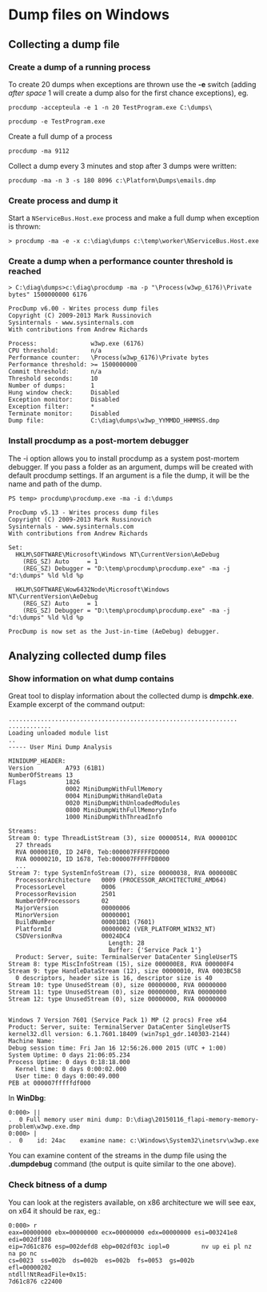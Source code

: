 
Dump files on Windows
=====================

Collecting a dump file
----------------------

### Create a dump of a running process ###

To create 20 dumps when exceptions are thrown use the **-e** switch (adding *after space* 1 will create a dump also for the first chance exceptions), eg.

    procdump -accepteula -e 1 -n 20 TestProgram.exe C:\dumps\

    procdump -e TestProgram.exe

Create a full dump of a process

    procdump -ma 9112

Collect a dump every 3 minutes and stop after 3 dumps were written:

    procdump -ma -n 3 -s 180 8096 c:\Platform\Dumps\emails.dmp

### Create process and dump it ###

Start a `NServiceBus.Host.exe` process and make a full dump when exception is thrown:

    > procdump -ma -e -x c:\diag\dumps c:\temp\worker\NServiceBus.Host.exe

### Create a dump when a performance counter threshold is reached ###

    > C:\diag\dumps>c:\diag\procdump -ma -p "\Process(w3wp_6176)\Private bytes" 1500000000 6176

    ProcDump v6.00 - Writes process dump files
    Copyright (C) 2009-2013 Mark Russinovich
    Sysinternals - www.sysinternals.com
    With contributions from Andrew Richards

    Process:               w3wp.exe (6176)
    CPU threshold:         n/a
    Performance counter:   \Process(w3wp_6176)\Private bytes
    Performance threshold: >= 1500000000
    Commit threshold:      n/a
    Threshold seconds:     10
    Number of dumps:       1
    Hung window check:     Disabled
    Exception monitor:     Disabled
    Exception filter:      *
    Terminate monitor:     Disabled
    Dump file:             C:\diag\dumps\w3wp_YYMMDD_HHMMSS.dmp

### Install procdump as a post-mortem debugger ###

The -i option allows you to install procdump as a system post-mortem debugger. If you pass a folder as an argument, dumps will be created with default procdump settings. If an argument is a file the dump, it will be the name and path of the dump.

    PS temp> procdump\procdump.exe -ma -i d:\dumps

    ProcDump v5.13 - Writes process dump files
    Copyright (C) 2009-2013 Mark Russinovich
    Sysinternals - www.sysinternals.com
    With contributions from Andrew Richards

    Set:
      HKLM\SOFTWARE\Microsoft\Windows NT\CurrentVersion\AeDebug
        (REG_SZ) Auto     = 1
        (REG_SZ) Debugger = "D:\temp\procdump\procdump.exe" -ma -j "d:\dumps" %ld %ld %p

      HKLM\SOFTWARE\Wow6432Node\Microsoft\Windows NT\CurrentVersion\AeDebug
        (REG_SZ) Auto     = 1
        (REG_SZ) Debugger = "D:\temp\procdump\procdump.exe" -ma -j "d:\dumps" %ld %ld %p

    ProcDump is now set as the Just-in-time (AeDebug) debugger.

Analyzing collected dump files
------------------------------

### Show information on what dump contains ###

Great tool to display information about the collected dump is **dmpchk.exe**. Example excerpt of the command output:

```
................................................................
............
Loading unloaded module list
..
----- User Mini Dump Analysis

MINIDUMP_HEADER:
Version         A793 (61B1)
NumberOfStreams 13
Flags           1826
                0002 MiniDumpWithFullMemory
                0004 MiniDumpWithHandleData
                0020 MiniDumpWithUnloadedModules
                0800 MiniDumpWithFullMemoryInfo
                1000 MiniDumpWithThreadInfo

Streams:
Stream 0: type ThreadListStream (3), size 00000514, RVA 000001DC
  27 threads
  RVA 000001E0, ID 24F0, Teb:000007FFFFFDD000
  RVA 00000210, ID 1678, Teb:000007FFFFFDB000
  ...
Stream 7: type SystemInfoStream (7), size 00000038, RVA 000000BC
  ProcessorArchitecture   0009 (PROCESSOR_ARCHITECTURE_AMD64)
  ProcessorLevel          0006
  ProcessorRevision       2501
  NumberOfProcessors      02
  MajorVersion            00000006
  MinorVersion            00000001
  BuildNumber             00001DB1 (7601)
  PlatformId              00000002 (VER_PLATFORM_WIN32_NT)
  CSDVersionRva           00024DC4
                            Length: 28
                            Buffer: {'Service Pack 1'}
  Product: Server, suite: TerminalServer DataCenter SingleUserTS
Stream 8: type MiscInfoStream (15), size 000000E8, RVA 000000F4
Stream 9: type HandleDataStream (12), size 00000010, RVA 0003BC58
  0 descriptors, header size is 16, descriptor size is 40
Stream 10: type UnusedStream (0), size 00000000, RVA 00000000
Stream 11: type UnusedStream (0), size 00000000, RVA 00000000
Stream 12: type UnusedStream (0), size 00000000, RVA 00000000


Windows 7 Version 7601 (Service Pack 1) MP (2 procs) Free x64
Product: Server, suite: TerminalServer DataCenter SingleUserTS
kernel32.dll version: 6.1.7601.18409 (win7sp1_gdr.140303-2144)
Machine Name:
Debug session time: Fri Jan 16 12:56:26.000 2015 (UTC + 1:00)
System Uptime: 0 days 21:06:05.234
Process Uptime: 0 days 0:18:18.000
  Kernel time: 0 days 0:00:02.000
  User time: 0 days 0:00:49.000
PEB at 000007fffffdf000
```

In **WinDbg**:

```
0:000> ||
.  0 Full memory user mini dump: D:\diag\20150116_flapi-memory-memory-problem\w3wp.exe.dmp
0:000> |
.  0	id: 24ac	examine	name: c:\Windows\System32\inetsrv\w3wp.exe
```

You can examine content of the streams in the dump file using the **.dumpdebug** command (the output is quite similar to the one above).


### Check bitness of a dump ###

You can look at the registers available, on x86 architecture we will see eax, on x64 it should be rax, eg.:

    0:000> r
    eax=00000000 ebx=00000000 ecx=00000000 edx=00000000 esi=003241e8 edi=002df108
    eip=7d61c876 esp=002defd8 ebp=002df03c iopl=0         nv up ei pl nz na po nc
    cs=0023  ss=002b  ds=002b  es=002b  fs=0053  gs=002b             efl=00000202
    ntdll!NtReadFile+0x15:
    7d61c876 c22400

